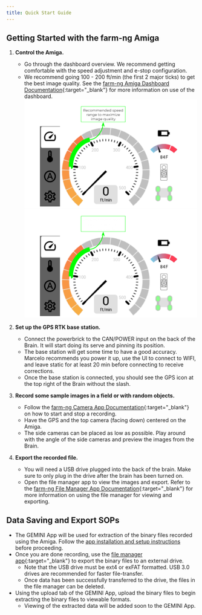 ```yaml
---
title: Quick Start Guide
---
```


## **Getting Started with the farm-ng Amiga**

1. **Control the Amiga.**
    - Go through the dashboard overview. We recommend getting 
comfortable with the speed adjustment and e-stop configuration.
    - We recommend going 100 - 200 ft/min (the first 2 major ticks) to 
get the best image quality. See the [farm-ng Amiga Dashboard Documentation](https://amiga.farm-ng.com/docs/dashboard/dashboard-user-guide){:target="_blank"} for more information on use of the dashboard.
![Image title](imgs/amiga_dash_light.png#gh-light-mode-only)
![Image title](imgs/amiga_dash_dark.png#gh-dark-mode-only)
2. **Set up the GPS RTK base station.**
    - Connect the powerbrick to the CAN/POWER input on the back of 
the Brain. It will start doing its serve and pinning its position. 
    - The base station will get some time to have a good accuracy. Marcelo 
recommends you power it up, use the UI to connect to WIFI, and 
leave static for at least 20 min before connecting to receive 
corrections.
    - Once the base station is connected, you should see the GPS icon at 
the top right of the Brain without the slash.
3. **Record some sample images in a field or with random objects.**
    - Follow the [farm-ng Camera App Documentation](https://amiga.farm-ng.com/docs/apps/camera_app/){:target="_blank"} on how to start and stop a recording. 
    - Have the GPS and the top camera (facing down) centered on the 
Amiga.
    - The side cameras can be placed as low as possible. Play around 
with the angle of the side cameras and preview the images from 
the Brain.

4. **Export the recorded file.**
    - You will need a USB drive plugged into the
back of the brain. Make sure to only plug in the drive after the brain has been turned on.
    - Open the file manager app to view 
 the images and export. Refer to the [farm-ng File Manager App Documentation](https://amiga.farm-ng.com/docs/apps/file_manager_app/){:target="_blank"} for more information on using the file manager for viewing and exporting.

## **Data Saving and Export SOPs**
- The GEMINI App will be used for extraction of the binary files recorded using the Amiga. Follow the [app installation and setup instructions](../../1.%20App/1-%20Installation.md) before proceeding.
- Once you are done recording, use the [file manager app](https://amiga.farm-ng.com/docs/apps/file_manager_app/){:target="_blank"} to export the binary files to an external drive.
    -  Note that the USB drive must be ext4 or exFAT formatted. USB 3.0 drives are recommended for faster file-transfer.
    -  Once data has been successfully transferred to the drive, the files in the file manager can be deleted.
- Using the upload tab of the GEMINI App, upload the binary files to begin extracting the binary files to viewable formats. 
    - Viewing of the extracted data will be added soon to the GEMINI App.



